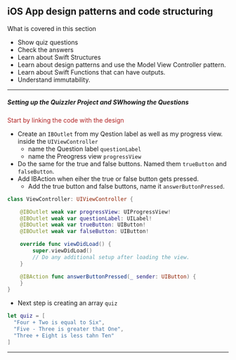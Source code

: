 <h2>iOS App design patterns and code structuring</h2>

What is covered in this section

- Show quiz questions
- Check the answers
- Learn about Swift Structures
- Learn about design patterns and use the Model View Controller pattern.
- Learn about Swift Functions that can have outputs.
- Understand immutability.

---

<h5>Setting up the Quizzler Project and SWhowing the Questions</h5>

<p style="color: FireBrick">Start by linking the code with the design</p>

- Create an `IBOutlet` from my Qestion label as well as my progress view. inside the `UIViewController`
  - name the Question label `questionLabel`
  - name the Preogress view `progressView`
- Do the same for the true and false buttons. Named them `trueButton` and `falseButton`.
- Add IBAction when eiher the true or false button gets pressed.
  - Add the true button and false buttons, name it `answerButtonPressed`.

```swift
class ViewController: UIViewController {

    @IBOutlet weak var progressView: UIProgressView!
    @IBOutlet weak var questionLabel: UILabel!
    @IBOutlet weak var trueButton: UIButton!
    @IBOutlet weak var falseButton: UIButton!

    override func viewDidLoad() {
        super.viewDidLoad()
        // Do any additional setup after loading the view.
    }

    @IBAction func answerButtonPressed(_ sender: UIButton) {
    }
}
```

- Next step is creating an array `quiz`

```swift
let quiz = [
  "Four + Two is equal to Six",
  "Five - Three is greater that One",
  "Three + Eight is less tahn Ten"
]
```

---
